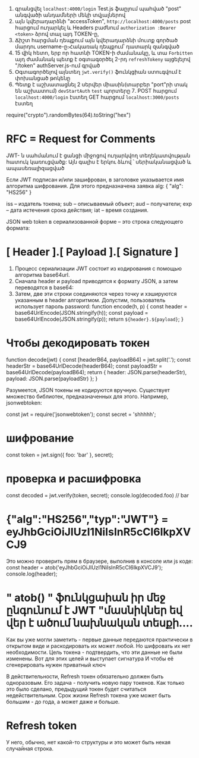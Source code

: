 1. գրանցվել `localhost:4000/login` Test.js ֆաըլում պահված "post" անգվածի անդամների մեկի տվյալներով
2. այն կվերադարձնի "accessToken", `http://localhost:4000/posts` post հարցում ուղարկել և Headers բաժնում `authorization :Bearer <token>` ձրով տալ այդ TOKEN-ը,
3. Ճիշտ հարցման դեպքում այն կվերադարձնի մուտք գործած մարդու username-ը։Հակառակ դեպքում՝ դատարկ զանգված
4. 15 վիկ հետո, երբ որ հատնի TOKEN-ի ժամանակը, և տա `Forbitten` այդ ժամանակ պետք է օգտագօրծել 2-րդ `refreshTokeny` այցելելով "/token" authServer.js-ում գրված
5. Օգտագործելով այնտեղ `jwt.verify()` ֆունկցիան ստուգվում է փոխանցած թոկենը
6. Պետք է աշխատացնել 2 սերվեր միասին(տարբեր "port"րի տակ են աշխատում) `devStartAuth` `test` պորտերը
7․ POST հարցում `localhost:4000/login` էստեղ  GET հարցում `localhost:3000/posts` էստեղ

require("crypto").randomBytes(64).toString("hex")

# RFC = Request for Comments

JWT- ն սահմանում է ցանցի միջոցով ուղարկվող տեղեկատվության հատուկ կառուցվածք: Այն գալիս է երկու ձևով ՝ սերիականացված և ապասեռալիզացված

Если JWT подписан и/или зашифрован, в заголовке указывается имя алгоритма шифрования. Для этого предназначена заявка alg:
{
   "alg": "HS256"
}

iss – издатель токена;
sub – описываемый объект;
aud – получатели;
exp – дата истечения срока действия;
iat – время создания.

JSON web token в сериализованной форме – это строка следующего формата:

# [ Header ].[ Payload ].[ Signature ]

1. Процесс сериализации JWT состоит из кодирования с помощью алгоритма base64url.
2. Сначала header и payload приводятся к формату JSON, а затем переводятся в base64:
3. Затем, две эти строки соединяются через точку и хэшируются указанным в header алгоритмом. Допустим, пользователь использует пароль password:
function encode(h, p) {
   const header = base64UrlEncode(JSON.stringify(h));
   const payload = base64UrlEncode(JSON.stringify(p));
   return `${header}.${payload}`;
}

# Чтобы декодировать токен

function decode(jwt) {
   const [headerB64, payloadB64] = jwt.split('.');
   const headerStr = base64UrlDecode(headerB64);
   const payloadStr = base64UrlDecode(payloadB64);
   return {
       header: JSON.parse(headerStr),
       payload: JSON.parse(payloadStr)
   };
}

Разумеется, JSON токены не кодируются вручную. Существует множество библиотек, предназначенных для этого. Например, jsonwebtoken:

const jwt = require('jsonwebtoken');
const secret = 'shhhhh';

# шифрование

const token = jwt.sign({ foo: 'bar' }, secret);

# проверка и расшифровка

const decoded = jwt.verify(token, secret);
console.log(decoded.foo) // bar

# {"alg":"HS256","typ":"JWT"} = eyJhbGciOiJIUzI1NiIsInR5cCI6IkpXVCJ9

Это можно проверить прям в браузере, выполнив в консоле или js коде:
const header = atob('eyJhbGciOiJIUzI1NiIsInR5cCI6IkpXVCJ9');
console.log(header);

# " atob() " ֆունկցաիան իր մեջ ընգունում է JWT "մասնիկներ եվ վեր է ածում նախնական տեսքի․․․․

 Как вы уже могли заметить - первые данные передаются практически в открытом виде и раскодировать их может любой. Но шифровать их нет необходимости. Цель токена - подтвердить, что эти данные не были изменены. Вот для этих целей и выступает сигнатура И чтобы её сгенерировать нужен приватный ключ

 В действительности, Refresh токен обязательно должен быть одноразовым. Его задача - получить новую пару токенов. Как только это было сделано, предыдущий токен будет считаться недействительным. Срок жизни Refresh токена уже может быть большим - до года, а может даже и больше.

# Refresh token

 У него, обычно, нет какой-то структуры и это может быть некая случайная строка.
